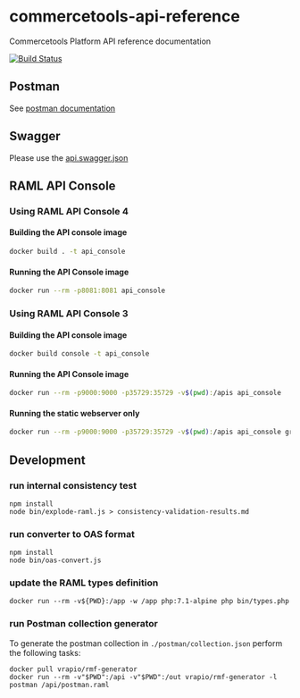 # commercetools-api-reference
Commercetools Platform API reference documentation

[![Build Status](https://travis-ci.org/commercetools/commercetools-api-reference.svg?branch=master)](https://travis-ci.org/commercetools/commercetools-api-reference)

## Postman

See [postman documentation](postman/)

## Swagger

Please use the [api.swagger.json](api.swagger.json)


## RAML API Console

### Using RAML API Console 4

#### Building the API console image

```bash
docker build . -t api_console
```

#### Running the API Console image

```bash
docker run --rm -p8081:8081 api_console
```


### Using RAML API Console 3

#### Building the API console image

```bash
docker build console -t api_console
```

#### Running the API Console image

```bash
docker run --rm -p9000:9000 -p35729:35729 -v$(pwd):/apis api_console
```

#### Running the static webserver only

```bash
docker run --rm -p9000:9000 -p35729:35729 -v$(pwd):/apis api_console grunt connect:livereload:keepalive
```

## Development

### run internal consistency test
```
npm install
node bin/explode-raml.js > consistency-validation-results.md
```

### run converter to OAS format
```
npm install
node bin/oas-convert.js
```

### update the RAML types definition
```
docker run --rm -v${PWD}:/app -w /app php:7.1-alpine php bin/types.php
```

### run Postman collection generator
To generate the postman collection in `./postman/collection.json` perform the following tasks:
```
docker pull vrapio/rmf-generator
docker run --rm -v"$PWD":/api -v"$PWD":/out vrapio/rmf-generator -l postman /api/postman.raml
```
